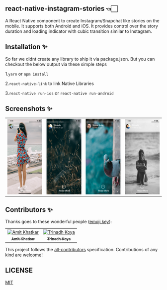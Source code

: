 ## react-native-instagram-stories 👈🏻

 A React Native component to create Instagram/Snapchat like stories on the mobile. It supports both Android and iOS.
 It provides control over the story duration and loading indicator with cubic transition similar to Instagram.
 
## Installation ✨

So far we didnt create any library to ship it via package.json. But you can checkout the below output via these simple steps 

1.`yarn` or `npm install`  

2.`react-native-link` to link Native Libraries

3.`react-native run-ios` or `react-native run-android`

## Screenshots ✨

<table>
 
  <tr>
    <td align="center"><img src="https://github.com/Amit-khatkar/react-native-insta-stories/blob/master/screenshots/img.41.png" width="200px;height:300px"/></td>
 <td align="center"><img src="https://github.com/Amit-khatkar/react-native-insta-stories/blob/master/screenshots/img.47.png" width="200px;height:300px"/></td>
  <td align="center"><img src="https://github.com/Amit-khatkar/react-native-insta-stories/blob/master/screenshots/img.58.png" width="200px;height:300px"/></td>
 <td align="center"><img src="https://github.com/Amit-khatkar/react-native-insta-stories/blob/master/screenshots/img.49.png" width="200px;height:300px"/></td>
    
  </tr>
 

</table>

## Contributors ✨

Thanks goes to these wonderful people ([emoji key](https://allcontributors.org/docs/en/emoji-key)):

<!-- ALL-CONTRIBUTORS-LIST:START - Do not remove or modify this section -->
<!-- prettier-ignore -->
<table>
 
  <tr>
    <td align="center"><a href="https://github.com/Amit-khatkar"><img src="https://avatars0.githubusercontent.com/u/16208872?s=460&v=4" width="100px;" alt="Amit Khatkar"/><br /><sub><b>Amit Khatkar</b></sub></a><br /></td>
    <td align="center"><a href="https://github.com/trinadhkoya"><img src="https://avatars1.githubusercontent.com/u/9527766?s=460&v=4" width="100px;" alt="Trinadh Koya"/><br /><sub><b>Trinadh Koya</b></sub></a><br /></td>
  </tr>
 
  

</table>

<!-- ALL-CONTRIBUTORS-LIST:END -->

This project follows the [all-contributors](https://allcontributors.org) specification.
Contributions of any kind are welcome!

## LICENSE

[MIT](LICENSE)
